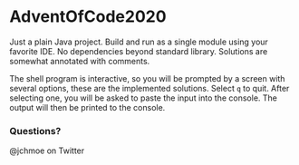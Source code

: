 # AdventOfCode2020

Just a plain Java project. Build and run as a single module using your favorite IDE. 
No dependencies beyond standard library. Solutions are somewhat annotated with comments.

The shell program is interactive, so you will be prompted by a screen with several options, 
these are the implemented solutions. Select `q` to quit. After selecting one, you will be 
asked to paste the input into the console. The output will then be printed to the console.

### Questions?
@jchmoe on Twitter
